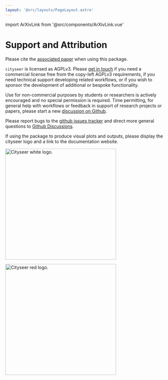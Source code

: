 ```yaml
---
layout: '@src/layouts/PageLayout.astro'
---
```


import ArXivLink from '@src/components/ArXivLink.vue'

# Support and Attribution

Please cite the [associated paper](https://journals.sagepub.com/doi/full/10.1177/23998083221133827) when using this package.

`cityseer` is licensed as AGPLv3. Please [get in touch](mailto:info@benchmarkurbanism.com) if you need a commercial license free from the copy-left AGPLv3 requirements, if you need technical support developing related workflows, or if you wish to sponsor the development of additional or bespoke functionality.

Use for non-commercial purposes by students or researchers is actively encouraged and no special permission is required. Time permitting, for general help with workflows or feedback in support of research projects or papers, please start a new [discussion on Github](https://github.com/benchmark-urbanism/cityseer-api/discussions).

Please report bugs to the [github issues tracker](https://github.com/benchmark-urbanism/cityseer-api/issues) and direct more general questions to [Github Discussions](https://github.com/benchmark-urbanism/cityseer-api/discussions).

If using the package to produce visual plots and outputs, please display the cityseer logo and a link to the documentation website.

<img src="/logos/cityseer_logo_white.png" alt="Cityseer white logo." width="350"></img>

<img src="/logos/cityseer_logo_light_red.png" alt="Cityseer red logo." width="350"></img>

